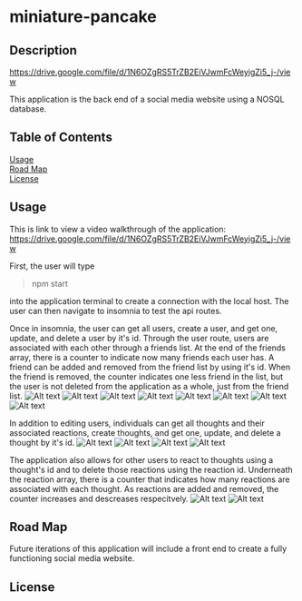 # miniature-pancake

## Description 
https://drive.google.com/file/d/1N6OZgRS5TrZB2EiVJwmFcWeyigZi5_j-/view<br>

This application is the back end of a social media website using a NOSQL database. 


## Table of Contents 

[Usage](#usage)<br>
[Road Map](#road-map)<br>
[License](#license)


## Usage 
This is link to view a video walkthrough of the application:
https://drive.google.com/file/d/1N6OZgRS5TrZB2EiVJwmFcWeyigZi5_j-/view

First, the user will type 

> npm start

into the application terminal to create a connection with the local host. The user can then navigate to insomnia to test the api routes. <br>

Once in insomnia, the user can get all users, create a user, and get one, update, and delete a user by it's id. Through the user route, users are associated with each other through a friends list. At the end of the friends array, there is a counter to indicate now many friends each user has. A friend can be added and removed from the friend list by using it's id. When the friend is removed, the counter indicates one less friend in the list, but the user is not deleted from the application as a whole, just from the friend list. 
![Alt text](./images/pancake-get-all-user.png)
![Alt text](./images/pancake-create-user.png)
![Alt text](./images/pancake-get-one-user.png)
![Alt text](./images/pancake-update-user-by-id.png)
![Alt text](./images/pancake-delete-single-user.png)
![Alt text](./images/pancake-add-friend.png)
![Alt text](./images/pancake-delete-friend-from-list.png)
![Alt text](./images/pancake-friend-count.png)

In addition to editing users, individuals can get all thoughts and their associated reactions, create thoughts, and get one, update, and delete a thought by it's id. 
![Alt text](./images/pancake-get-all-thought.png)
![Alt text](./images/pancake-create-thought.png)
![Alt text](./images/pancake-thought-by-id.png)
![Alt text](./images/pancake-update-thought.png)

The application also allows for other users to react to thoughts using a thought's id and to delete those reactions using the reaction id. Underneath the reaction array, there is a counter that indicates how many reactions are associated with each thought. As reactions are added and removed, the counter increases and descreases respecitvely. 
![Alt text](./images/pancake-create-reaction.png)
![Alt text](./images/pancake-delete-reaction.png)


## Road Map

Future iterations of this application will include a front end to create a fully functioning social media website. 

## License 